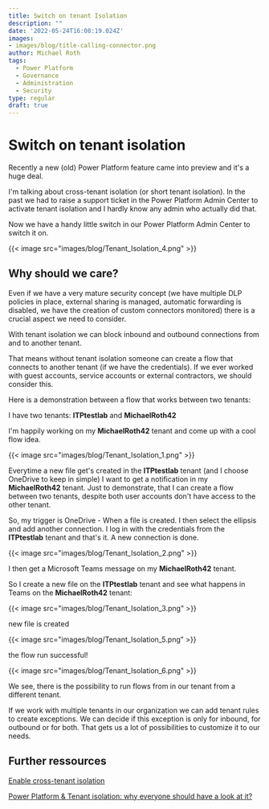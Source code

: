 ```yaml
---
title: Switch on tenant Isolation
description: ""
date: '2022-05-24T16:08:19.024Z'
images: 
- images/blog/title-calling-connector.png
author: Michael Roth
tags:
  - Power Platform
  - Governance
  - Administration
  - Security
type: regular
draft: true
---
```


# Switch on tenant isolation

Recently a new (old) Power Platform feature came into preview and it's a huge deal.

I'm talking about cross-tenant isolation (or short tenant isolation). In the past we had to raise a support ticket in the Power Platform Admin Center to activate tenant isolation and I hardly know any admin who actually did that.

Now we have a handy little switch in our Power Platform Admin Center to switch it on.

{{< image src="images/blog/Tenant_Isolation_4.png" >}}

## Why should we care?

Even if we have a very mature security concept (we have multiple DLP policies in place, external sharing is managed, automatic forwarding is disabled, we have the creation of custom connectors monitored) there is a crucial aspect we need to consider.

With tenant isolation we can block inbound and outbound connections from and to another tenant.

That means without tenant isolation someone can create a flow that connects to another tenant (if we have the credentials).
If we ever worked with guest accounts, service accounts or external contractors, we should consider this.

Here is a demonstration between a flow that works between two tenants:

I have two tenants:
**ITPtestlab** and **MichaelRoth42**

I'm happily working on my **MichaelRoth42** tenant and come up with a cool flow idea.

{{< image src="images/blog/Tenant_Isolation_1.png" >}}

Everytime a new file get's created in the **ITPtestlab** tenant (and I choose OneDrive to keep in simple) I want to get a notification in my **MichaelRoth42** tenant. Just to demonstrate, that I can create a flow between two tenants, despite both user accounts don't have access to the other tenant.

So, my trigger is OneDrive - When a file is created. I then select the ellipsis and add another connection. I log in with the credentials from the **ITPtestlab** tenant and that's it. A new connection is done. 

{{< image src="images/blog/Tenant_Isolation_2.png" >}}

I then get a Microsoft Teams message on my **MichaelRoth42** tenant.

So I create a new file on the **ITPtestlab** tenant and see what happens in Teams on the **MichaelRoth42** tenant:

{{< image src="images/blog/Tenant_Isolation_3.png" >}}

new file is created

{{< image src="images/blog/Tenant_Isolation_5.png" >}}

the flow run successful!

{{< image src="images/blog/Tenant_Isolation_6.png" >}}

We see, there is the possibility to run flows from in our tenant from a different tenant.

If we work with multiple tenants in our organization we can add tenant rules to create exceptions. We can decide if this exception is only for inbound, for outbound or for both. That gets us a lot of possibilities to customize it to our needs.

## Further ressources

[Enable cross-tenant isolation](https://docs.microsoft.com/power-platform/guidance/adoption/tenant-isolation)

[Power Platform & Tenant isolation: why everyone should have a look at it?](https://www.thijoubert.com/2021-07/PowerPlatform-TenantIsolation/)